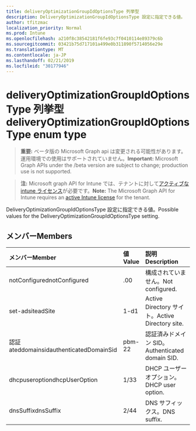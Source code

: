```yaml
---
title: deliveryOptimizationGroupIdOptionsType 列挙型
description: DeliveryOptimizationGroupIdOptionsType 設定に指定できる値。
author: tfitzmac
localization_priority: Normal
ms.prod: Intune
ms.openlocfilehash: a210f8c38542181f6fe93c7f0410114e89379c6b
ms.sourcegitcommit: 03421b75d717101a499e0b311890f5714056e29e
ms.translationtype: MT
ms.contentlocale: ja-JP
ms.lasthandoff: 02/21/2019
ms.locfileid: "30177946"
---
```

# <a name="deliveryoptimizationgroupidoptionstype-enum-type"></a><span data-ttu-id="0e00f-103">deliveryOptimizationGroupIdOptionsType 列挙型</span><span class="sxs-lookup"><span data-stu-id="0e00f-103">deliveryOptimizationGroupIdOptionsType enum type</span></span>

> <span data-ttu-id="0e00f-104">**重要:** ベータ版の Microsoft Graph api は変更される可能性があります。運用環境での使用はサポートされていません。</span><span class="sxs-lookup"><span data-stu-id="0e00f-104">**Important:** Microsoft Graph APIs under the /beta version are subject to change; production use is not supported.</span></span>

> <span data-ttu-id="0e00f-105">**注:** Microsoft graph API for Intune では、テナントに対して[アクティブな intune ライセンス](https://go.microsoft.com/fwlink/?linkid=839381)が必要です。</span><span class="sxs-lookup"><span data-stu-id="0e00f-105">**Note:** The Microsoft Graph API for Intune requires an [active Intune license](https://go.microsoft.com/fwlink/?linkid=839381) for the tenant.</span></span>

<span data-ttu-id="0e00f-106">DeliveryOptimizationGroupIdOptionsType 設定に指定できる値。</span><span class="sxs-lookup"><span data-stu-id="0e00f-106">Possible values for the DeliveryOptimizationGroupIdOptionsType setting.</span></span>

## <a name="members"></a><span data-ttu-id="0e00f-107">メンバー</span><span class="sxs-lookup"><span data-stu-id="0e00f-107">Members</span></span>
|<span data-ttu-id="0e00f-108">メンバー</span><span class="sxs-lookup"><span data-stu-id="0e00f-108">Member</span></span>|<span data-ttu-id="0e00f-109">値</span><span class="sxs-lookup"><span data-stu-id="0e00f-109">Value</span></span>|<span data-ttu-id="0e00f-110">説明</span><span class="sxs-lookup"><span data-stu-id="0e00f-110">Description</span></span>|
|:---|:---|:---|
|<span data-ttu-id="0e00f-111">notConfigured</span><span class="sxs-lookup"><span data-stu-id="0e00f-111">notConfigured</span></span>|<span data-ttu-id="0e00f-112">.0</span><span class="sxs-lookup"><span data-stu-id="0e00f-112">0</span></span>|<span data-ttu-id="0e00f-113">構成されていません。</span><span class="sxs-lookup"><span data-stu-id="0e00f-113">Not configured.</span></span>|
|<span data-ttu-id="0e00f-114">set-adsite</span><span class="sxs-lookup"><span data-stu-id="0e00f-114">adSite</span></span>|<span data-ttu-id="0e00f-115">1-d</span><span class="sxs-lookup"><span data-stu-id="0e00f-115">1</span></span>|<span data-ttu-id="0e00f-116">Active Directory サイト。</span><span class="sxs-lookup"><span data-stu-id="0e00f-116">Active Directory site.</span></span>|
|<span data-ttu-id="0e00f-117">認証 ateddomainsid</span><span class="sxs-lookup"><span data-stu-id="0e00f-117">authenticatedDomainSid</span></span>|<span data-ttu-id="0e00f-118">pbm-2</span><span class="sxs-lookup"><span data-stu-id="0e00f-118">2</span></span>|<span data-ttu-id="0e00f-119">認証済みドメイン SID。</span><span class="sxs-lookup"><span data-stu-id="0e00f-119">Authenticated domain SID.</span></span>|
|<span data-ttu-id="0e00f-120">dhcpuseroption</span><span class="sxs-lookup"><span data-stu-id="0e00f-120">dhcpUserOption</span></span>|<span data-ttu-id="0e00f-121">1/3</span><span class="sxs-lookup"><span data-stu-id="0e00f-121">3</span></span>|<span data-ttu-id="0e00f-122">DHCP ユーザーオプション。</span><span class="sxs-lookup"><span data-stu-id="0e00f-122">DHCP user option.</span></span>|
|<span data-ttu-id="0e00f-123">dnsSuffix</span><span class="sxs-lookup"><span data-stu-id="0e00f-123">dnsSuffix</span></span>|<span data-ttu-id="0e00f-124">2/4</span><span class="sxs-lookup"><span data-stu-id="0e00f-124">4</span></span>|<span data-ttu-id="0e00f-125">DNS サフィックス。</span><span class="sxs-lookup"><span data-stu-id="0e00f-125">DNS suffix.</span></span>|




